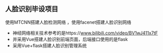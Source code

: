 ## 人脸识别毕设项目

使用MTCNN搭建人脸检测网络 ，使用facenet搭建人脸识别网络

- 神经网络相关技术参考的是https://www.bilibili.com/video/BV1wJ411x7tF
- 并采用Vue搭建人脸识别前端页面，后端接口使用的是flask
- 采用Vue+flask搭建人脸识别管理系统